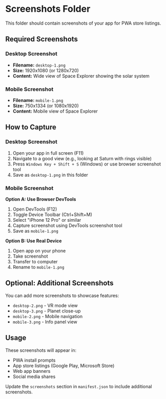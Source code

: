 # Screenshots Folder

This folder should contain screenshots of your app for PWA store listings.

## Required Screenshots

### Desktop Screenshot
- **Filename:** `desktop-1.png`
- **Size:** 1920x1080 (or 1280x720)
- **Content:** Wide view of Space Explorer showing the solar system

### Mobile Screenshot  
- **Filename:** `mobile-1.png`
- **Size:** 750x1334 (or 1080x1920)
- **Content:** Mobile view of Space Explorer

## How to Capture

### Desktop Screenshot
1. Open your app in full screen (F11)
2. Navigate to a good view (e.g., looking at Saturn with rings visible)
3. Press `Windows Key + Shift + S` (Windows) or use browser screenshot tool
4. Save as `desktop-1.png` in this folder

### Mobile Screenshot
**Option A: Use Browser DevTools**
1. Open DevTools (F12)
2. Toggle Device Toolbar (Ctrl+Shift+M)
3. Select "iPhone 12 Pro" or similar
4. Capture screenshot using DevTools screenshot tool
5. Save as `mobile-1.png`

**Option B: Use Real Device**
1. Open app on your phone
2. Take screenshot
3. Transfer to computer
4. Rename to `mobile-1.png`

## Optional: Additional Screenshots

You can add more screenshots to showcase features:
- `desktop-2.png` - VR mode view
- `desktop-3.png` - Planet close-up
- `mobile-2.png` - Mobile navigation
- `mobile-3.png` - Info panel view

## Usage

These screenshots will appear in:
- PWA install prompts
- App store listings (Google Play, Microsoft Store)
- Web app banners
- Social media shares

Update the `screenshots` section in `manifest.json` to include additional screenshots.
